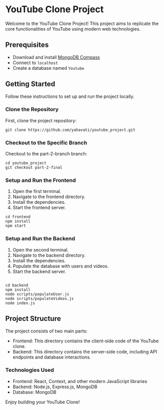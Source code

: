 # YouTube Clone Project

Welcome to the YouTube Clone Project! This project aims to replicate the core functionalities of YouTube using modern web technologies.

## Prerequisites

- Download and install [MongoDB Compass](https://www.mongodb.com/products/compass)
- Connect to `localhost`
- Create a database named `Youtube`

## Getting Started

Follow these instructions to set up and run the project locally.

### Clone the Repository

First, clone the project repository:

```
git clone https://github.com/yahavati/youtube_project.git

```

### Checkout to the Specific Branch

Checkout to the part-2-branch branch:

```
cd youtube_project
git checkout part-2-final

```

### Setup and Run the Frontend

1. Open the first terminal.
2. Navigate to the frontend directory.
3. Install the dependencies.
4. Start the frontend server.

```
cd frontend
npm install
npm start

```
### Setup and Run the Backend

1. Open the second terminal.
2. Navigate to the backend directory.
3. Install the dependencies.
4. Populate the database with users and videos.
5. Start the backend server.

```

cd backend
npm install
node scripts/populateUser.js
node scripts/populateVideos.js
node index.js

```

## Project Structure

The project consists of two main parts:

- Frontend: This directory contains the client-side code of the YouTube clone.
- Backend: This directory contains the server-side code, including API endpoints and database interactions.

### Technologies Used
- Frontend: React, Context, and other modern JavaScript libraries
- Backend: Node.js, Express.js, MongoDB
- Database: MongoDB

Enjoy building your YouTube Clone!



